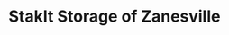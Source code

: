 ---
title: "StakIt Storage of Zanesville"
url: /white-cottage/stakit-storage-of-zanesville/
shop: Mieten
---